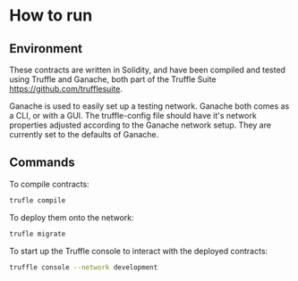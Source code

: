 # How to run 

## Environment
These contracts are written in Solidity, and have been compiled and tested using Truffle and Ganache, 
both part of the Truffle Suite https://github.com/trufflesuite.

Ganache is used to easily set up a testing network. Ganache both comes as a CLI, or with a GUI. The truffle-config file should have it's network properties adjusted according to the Ganache network setup. They are currently set to the defaults of Ganache.



## Commands

To compile contracts:

```bash 
trufle compile
```

To deploy them onto the network:
```bash
trufle migrate
```

To start up the Truffle console to interact with the deployed contracts:
```bash 
truffle console --network development
```


